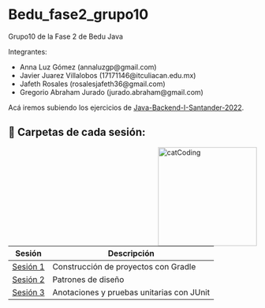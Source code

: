 # Bedu_fase2_grupo10
Grupo10 de la Fase 2 de Bedu Java

Integrantes:

<ul>
  <li> Anna Luz Gómez           (annaluzgp@gmail.com)</li>
  <li>Javier Juarez Villalobos (17171146@itculiacan.edu.mx)</li>
  <li>Jafeth Rosales           (rosalesjafeth36@gmail.com)</li>
  <li>Gregorio Abraham Jurado  (jurado.abraham@gmail.com) </li>
</ul>



Acá iremos subiendo los ejercicios de [Java-Backend-I-Santander-2022](https://github.com/beduExpert/Java-Backend-I-Santander-2022).


## :bookmark_tabs: Carpetas de cada sesión:

<img align="right" src="https://media.tenor.com/DimzPZMypFcAAAAM/laptop.gif" alt="catCoding" width="200"/>

| Sesión                          | Descripción                                                       |
|---------------------------------|-------------------------------------------------------------------|
| [Sesión 1](./Sesion1)           | Construcción de proyectos con Gradle          |
| [Sesión 2](./Sesion2/Postwork)  | Patrones de diseño |
| [Sesión 3](./Sesion3/README.md) | Anotaciones y pruebas unitarias con JUnit|




 


